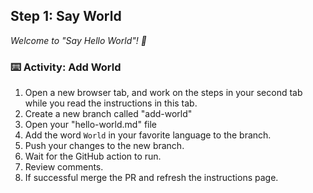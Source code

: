 <!--
  <<< Author notes: Step 1 >>>
  Choose 3-5 steps for your course.
  The first step is always the hardest, so pick something easy!
  Link to docs.github.com for further explanations.
  Encourage users to open new tabs for steps!
  TBD-step-1-notes.
-->

## Step 1: Say World

_Welcome to "Say Hello World"! :wave:_

### :keyboard: Activity: Add World

1. Open a new browser tab, and work on the steps in your second tab while you read the instructions in this tab.
2. Create a new branch called "add-world"
3. Open your "hello-world.md" file
3. Add the word `World` in your favorite language to the branch.
4. Push your changes to the new branch.
5. Wait for the GitHub action to run.
6. Review comments.
6. If successful merge the PR and refresh the instructions page.
